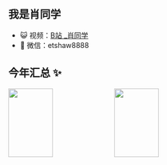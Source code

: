 ## 我是肖同学

- 😺 视频：<a href="https://space.bilibili.com/381243118" target="_blank">B站 _肖同学</a>
- 💬 微信：etshaw8888

## 今年汇总 ✨

<img width="42%" height="137px" src="https://github-readme-stats.vercel.app/api?username=etShaw-zh&hide_title=true&hide_border=true&show_icons=true&include_all_commits=true&line_height=21&bg_color=0,EC6C6C,FFD479,FFFC79,73FA79&theme=graywhite&locale=cn" /><img width="42%" height="137px" src="https://github-readme-stats.vercel.app/api/top-langs/?username=etShaw-zh&hide_title=true&hide_border=true&layout=compact&bg_color=0,73FA79,73FDFF,D783FF&theme=graywhite&locale=cn" />
